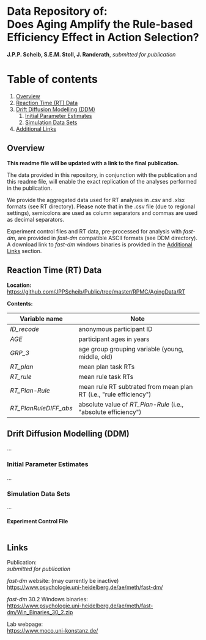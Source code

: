


# **Data Repository of:**  <br /> Does Aging Amplify the Rule-based Efficiency Effect in Action Selection? <br />  
**J.P.P. Scheib, S.E.M. Stoll, J. Randerath**, *submitted for publication*





# Table of contents
1. [Overview](#overview)
2. [Reaction Time (RT) Data](#RTdata)
3. [Drift Diffusion Modelling (DDM)](#DDM)
    1. [Initial Parameter Estimates](#DDM_est)
    2. [Simulation Data Sets](#DDM_sim)
4. [Additional Links](#Links)  

## Overview <a name="overview"></a>
**This readme file will be updated with a link to the final publication.**<br/>

The data provided in this repository, in conjunction with the publication and this readme file, will enable the exact replication of the analyses performed in the publication.

We provide the aggregated data used for RT analyses in .csv and .xlsx formats (see RT directory). Please note that in the .csv file (due to regional settings), semicolons are used as column separators and commas are used as decimal separators. 

Experiment control files and RT data, pre-processed for analysis with *fast-dm*, are provided in *fast-dm* compatible ASCII formats (see DDM directory). A download link to *fast-dm* windows binaries is provided in the  [Additional Links](#Links) section.



## Reaction Time (RT) Data <a name="RTdata"></a>
**Location:** <br/>
https://github.com/JPPScheib/Public/tree/master/RPMC/AgingData/RT

**Contents:**

| Variable name	| Note 	|
|---	        |---	|
| *ID_recode*	| anonymous participant ID	|
| *AGE* 	    | participant ages in years 	|
| *GRP_3*    	| age group grouping variable (young, middle, old) 	|
| *RT_plan* 	| mean plan task RTs	 	|
| *RT_rule*	    | mean rule task RTs 	|
| *RT_Plan-Rule*	| mean rule RT subtrated from mean plan RT (i.e., "rule efficiency")   	|
| *RT_PlanRuleDIFF_abs* 	| absolute value of *RT_Plan-Rule* (i.e., "absolute efficiency") 	|


## Drift Diffusion Modelling (DDM) <a name="DDM"></a>
...

### Initial Parameter Estimates <a name="DDM_est"></a>
...

### Simulation Data Sets <a name="DDM_sim"></a>
...

#### Experiment Control File
```

```







## Links <a name="Links"></a>
Publication: <br />
*submitted for publication*

*fast-dm* website: (may currently be inactive) <br/>
https://www.psychologie.uni-heidelberg.de/ae/meth/fast-dm/

*fast-dm* 30.2 Windows binaries:<br/>
https://www.psychologie.uni-heidelberg.de/ae/meth/fast-dm/Win_Binaries_30_2.zip 

Lab webpage: <br />
https://www.moco.uni-konstanz.de/

